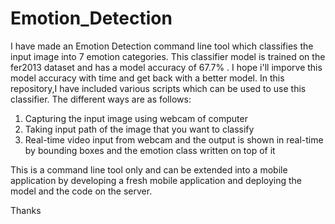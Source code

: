 # Emotion_Detection

I have made an Emotion Detection command line tool which classifies the input image into 7 emotion categories.
This classifier model is trained on the fer2013 dataset and has a model accuracy of 67.7% . I hope i'll imporve this model accuracy with time and get back with a better model.
In this repository,I have included various scripts which can be used to use this classifier. The different ways are as follows:

1. Capturing the input image using webcam of computer
2. Taking input path of the image that you want to classify
3. Real-time video input from webcam and the output is shown in real-time by bounding boxes and the emotion class written on top of it

This is a command line tool only and can be extended into a mobile application by developing a fresh mobile application and deploying the model and the code on the server.

Thanks

